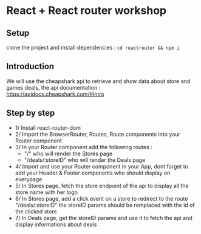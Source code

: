 # React + React router workshop

## Setup

clone the project and install dependencies :
    `cd reactrouter && npm i`

## Introduction 
We will use the cheapshark api to retrieve and show data about store and games deals, the api documentation : https://apidocs.cheapshark.com/#intro


## Step by step 

- 1/ Install react-router-dom
- 2/ Import the BrowserRouter, Routes, Route components into your Router component
- 3/ In your Router component add the following routes :
    - "/" who will render the Stores page
    - "/deals/:storeID" who will render the Deals page
- 4/ Import and use your Router component in your App, dont forget to add your Header & Footer components who should display on everypage
- 5/ In Stores page, fetch the store endpoint of the api to display all the store name with her logo
- 6/ In Stores page, add a click event on a store to redirect to the route "/deals/:storeID" the storeID params should be remplaced with the id of the clicked store
- 7/ In Deals page, get the storeID params and use it to fetch the api and display informations about deals
